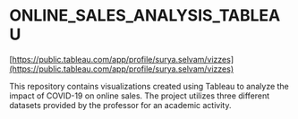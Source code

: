 # ONLINE_SALES_ANALYSIS_TABLEAU

[https://public.tableau.com/app/profile/surya.selvam/vizzes](https://public.tableau.com/app/profile/surya.selvam/vizzes)

This repository contains visualizations created using Tableau to analyze the impact of COVID-19 on online sales. The project utilizes three different datasets provided by the professor for an academic activity.
